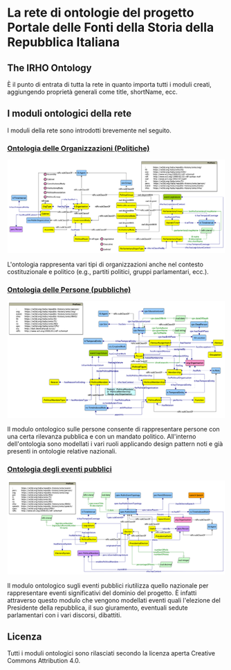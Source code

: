 # La rete di ontologie del progetto Portale delle Fonti della Storia della Repubblica Italiana

## The IRHO Ontology

È il punto di entrata di tutta la rete in quanto importa tutti i moduli creati, aggiungendo proprietà generali come title, shortName, ecc.

## I moduli ontologici della rete
I moduli della rete sono introdotti brevemente nel seguito.

### [Ontologia delle Organizzazioni (Politiche)](https://w3id.org/italia/republic-history/onto/org)

![Rappresentazione grafica dell'ontologia sulle organizzazioni (politiche)](https://raw.githubusercontent.com/PortaleFontiRepubblica/assets/main/ontologies/org/Grafici/org.png)

L'ontologia rappresenta vari tipi di organizzazioni anche nel contesto costituzionale e politico (e.g., partiti politici, gruppi parlamentari, ecc.).

### [Ontologia delle Persone (pubbliche)](https://w3id.org/italia/republic-history/onto/person)

![Rappresentazione grafica dell'ontologia sulle persone](https://raw.githubusercontent.com/PortaleFontiRepubblica/assets/main/ontologies/person/Grafici/person.png)

Il modulo ontologico sulle persone consente di rappresentare persone con una certa rilevanza pubblica e con un mandato politico. All'interno dell'ontologia sono modellati i vari ruoli applicando design pattern noti e già presenti in ontologie relative nazionali.

### [Ontologia degli eventi pubblici](https://w3id.org/italia/republic-history/onto/event)
![Rappresentazione grafica dell'ontologia degli eventi](https://raw.githubusercontent.com/PortaleFontiRepubblica/assets/main/ontologies/event/Grafici/event.png)

Il modulo ontologico sugli eventi pubblici riutilizza quello nazionale per rappresentare eventi significativi del dominio del progetto. È infatti attraverso questo modulo che vengono modellati eventi quali l'elezione del Presidente della repubblica, il suo giuramento, eventuali sedute parlamentari con i vari discorsi, dibattiti.

## Licenza
Tutti i moduli ontologici sono rilasciati secondo la licenza aperta Creative Commons Attribution 4.0.
